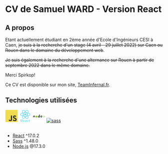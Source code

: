 <div>
	<h1>CV de Samuel WARD - Version React</h1>
	<h2>A propos</h2>
	<p>Etant actuellement étudiant en 2ème année d'Ecole d'Ingénieurs CESI à Caen, <strike>je suis à la recherche d'un stage (4 avril - 29 juillet 2022) sur Caen ou Rouen dans le domaine du développement web</strike>.</p>
	<p><strike>Je suis également à la recherche d'une alternance sur Rouen à partir de septembre 2022 dans le même domaine.</strike></p>
	<p>Merci Spirkop!</p>
	<p>Ce CV est disponible sur mon site, <a href="https://teaminfernal.fr/jobs">TeamInfernal.fr</a>.</p>
	<h2>Technologies utilisées</h2>
	<a href="https://developer.mozilla.org/en-US/docs/Web/JavaScript" target="_blank" rel="noreferrer"><img src="https://raw.githubusercontent.com/devicons/devicon/master/icons/javascript/javascript-original.svg" alt="javascript" width="40" height="40"/></a>
	<a href="https://reactjs.org/" target="_blank" rel="noreferrer"><img src="https://raw.githubusercontent.com/devicons/devicon/master/icons/react/react-original-wordmark.svg" alt="react" width="40" height="40"/></a>
	<a href="https://nodejs.org" target="_blank" rel="noreferrer"><img src="https://raw.githubusercontent.com/devicons/devicon/master/icons/nodejs/nodejs-original-wordmark.svg" alt="nodejs" width="40" height="40"/></a>
	<a href="https://sass-lang.com/" target="_blank" rel="noreferrer"><img src="https://www.vectorlogo.zone/logos/sass-lang/sass-lang-icon.svg" alt="sass" width="40" height="40"/></a>
	<br><br>
	<ul>
		<li><a href="https://reactjs.org/">React</a> ^17.0.2</li>
		<li><a href="https://sass-lang.com/">Sass</a> ^1.48.0</li>
		<li><a href="https://nodejs.org/en/">Node.js</a> @17.3.0</li>
	</ul>
</div>
